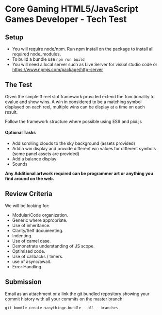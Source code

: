 # Core Gaming HTML5/JavaScript Games Developer - Tech Test 

## Setup
* You will require node/npm. Run npm install on the package to install all required node_modules.
* To build a bundle use `npm run build`
* You will need a local server such as Live Server for visual studio code or https://www.npmjs.com/package/http-server


## The Test 

Given the simple 3 reel slot framework provided extend the functionality to evalue and show wins. A win in considered to be a matching symbol displayed on each reel, multiple wins can be display at a time on each result.

Follow the framework structure where possible using ES6 and pixi.js

#### Optional Tasks 

* Add scrolling clouds to the sky background (assets provided)
* Add a win display and provide different win values for different symbols (some panel assets are provided)
* Add a balance display
* Sounds 

**Any Additional artwork required can be programmer art or anything you find around on the web.**
 
## Review Criteria 

We will be looking for: 

* Modular/Code organization. 
* Generic where appropriate. 
* Use of inheritance. 
* Clarity/Self documenting.
* Indenting. 
* Use of camel case. 
* Demonstrate understanding of JS scope. 
* Optimised code. 
* Use of callbacks / timers.
* use of async/await.
* Error Handling. 

## Submission 

Email as an attachment or a link the git bundled repository showing your commit history with all your commits on the master branch: 

```
git bundle create <anything>.bundle --all --branches 
```

 
